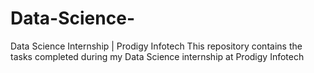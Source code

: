 # Data-Science-
Data Science Internship | Prodigy Infotech
This repository contains the tasks completed during my Data Science internship at Prodigy Infotech
